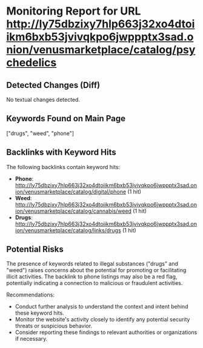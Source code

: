 # Monitoring Report for URL http://ly75dbzixy7hlp663j32xo4dtoiikm6bxb53jvivqkpo6jwppptx3sad.onion/venusmarketplace/catalog/psychedelics

## Detected Changes (Diff)
No textual changes detected.

## Keywords Found on Main Page
["drugs", "weed", "phone"]

## Backlinks with Keyword Hits
The following backlinks contain keyword hits:
- **Phone**: http://ly75dbzixy7hlp663j32xo4dtoiikm6bxb53jvivqkpo6jwppptx3sad.onion/venusmarketplace/catalog/digital/phone (1 hit)
- **Weed**: http://ly75dbzixy7hlp663j32xo4dtoiikm6bxb53jvivqkpo6jwppptx3sad.onion/venusmarketplace/catalog/cannabis/weed (1 hit)
- **Drugs**: http://ly75dbzixy7hlp663j32xo4dtoiikm6bxb53jvivqkpo6jwppptx3sad.onion/venusmarketplace/catalog/links/drugs (1 hit)

## Potential Risks
The presence of keywords related to illegal substances ("drugs" and "weed") raises concerns about the potential for promoting or facilitating illicit activities. The backlink to phone listings may also be a red flag, potentially indicating a connection to malicious or fraudulent activities.

Recommendations:
- Conduct further analysis to understand the context and intent behind these keyword hits.
- Monitor the website's activity closely to identify any potential security threats or suspicious behavior.
- Consider reporting these findings to relevant authorities or organizations if necessary.
